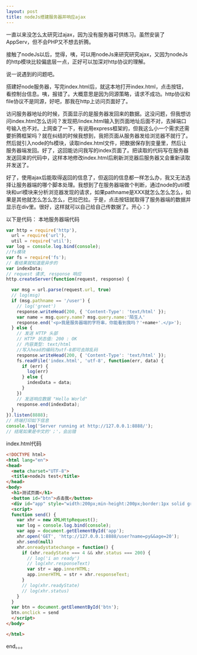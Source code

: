 ```yaml
---
layout: post
title: nodeJs搭建服务器并响应ajax
---
```



一直以来没怎么太研究过ajax，因为没有服务器可供练习。虽然安装了AppServ，但不会PHP又不想去折腾。

接触了nodeJs以后，觉得，咦，可以用nodeJs来研究研究ajax，又因为nodeJs的http模块比较偏底层一点，正好可以加深对http协议的理解。

说一说遇到的问题吧。

搭建好node服务器，写完index.html后，就这本地打开index.html，点击按钮，看控制台信息。咦，报错了。大概意思是因为同源策略，请求不成功。http协议和file协议不是同源，好吧，那我在http上访问页面好了。

访问服务器地址的时候，页面显示的是服务器发回来的数据。这没问题，但我想访问index.html怎么访问？发现把/index.html输入到页面地址后面不对，去掉端口号输入也不对。上网查了一下，有说用express框架的，但我这么小一个需求还需要折腾框架吗？就在纠结的时候我想到，我把页面从服务器发给浏览器不就行了。然后就引入node的fs模块，读取index.html文件，把数据保存到变量里，然后让服务器端发回。好了，这回能访问我写的index页面了。把读取的代码写在服务器发送回来的代码中，这样本地修改index.html后刷新浏览器后服务器又会重新读取并发送了。

好了，使用ajax后能取得返回的信息了，但返回的信息都一样怎么办，我又无法选择让服务器端的哪个脚本处理。我想到了在服务器端做个判断，通过node的util模块和url模块来分析浏览器发现的请求，如果pathname是XXX就怎么怎么怎么，如果是其他就怎么怎么怎么，巴拉巴拉。于是，点击按钮就取得了服务器端的数据并显示在div里。很好，这样就可以自己给自己传数据了。开心：》

以下是代码：
本地服务器端代码
```javascript
var http = require('http'),
  url = require('url'),
  util = require('util');
var log = console.log.bind(console);
//fs模块
var fs = require('fs');
// 看结果就知道是异步的
var indexData;
// request 请求, response 响应
http.createServer(function(request, response) {

  var msg = url.parse(request.url, true)
  // log(msg)
  if (msg.pathname == '/user') {
    // log('greet')
    response.writeHead(200, { 'Content-Type': 'text/html' });
    var name = msg.query.name? msg.query.name:'陌生人'
    response.end('<p>我是服务器端的字符串，你能看到我吗？'+name+'.</p>');
  } else {
    // 发送 HTTP 头部 
    // HTTP 状态值: 200 : OK
    // 内容类型: text/html
    //写入head的编码为utf-8即可去除乱码
    response.writeHead(200, { 'Content-Type': 'text/html' });
    fs.readFile('index.html', 'utf-8', function(err, data) {
      if (err) {
        log(err)
      } else {
        indexData = data;
      }
    })
    // 发送响应数据 "Hello World"
    response.end(indexData);
  }
}).listen(8888);
// 终端打印如下信息
console.log('Server running at http://127.0.0.1:8888/');
// 结尾如果是中文的'；'，会出错
```
index.html代码
```html
<!DOCTYPE html>
<html lang="en">
<head>
  <meta charset="UTF-8">
  <title>nodeJs test</title>
</head>
<body>
  <h1>测试页面</h1>
  <button id="btn">点击我</button>
  <div id="app" style="width:200px;min-height:200px;border:1px solid green;margin-top: 15px"></div>
  <script>
  function send() {
    var xhr = new XMLHttpRequest();
    var log = console.log.bind(console);
    var app = document.getElementById('app');
    xhr.open('GET', 'http://127.0.0.1:8888/user?name=py&&age=20');
    xhr.send(null)
    xhr.onreadystatechange = function() {
      if (xhr.readyState === 4 && xhr.status === 200) {
        // log('i an ready')
        // log(xhr.responseText)
        var str = app.innerHTML;
        app.innerHTML = str + xhr.responseText;
      }
      // log(xhr.readyState)
      // log(xhr.status)
    }
  }
  var btn = document.getElementById('btn');
  btn.onclick = send
  </script>
</body>

</html>
```
end。。。